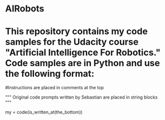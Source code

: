 AIRobots
========
This repository contains my code samples for the Udacity course "Artificial Intelligence For Robotics." Code samples are in Python and use the following format:
=======

 #Instructions are placed in comments at the top

"""
Original code prompts written by Sebastian are placed in string blocks
"""

my = code(is_written_at(the_bottom))
